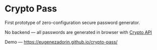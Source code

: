 # Crypto Pass

First prototype of zero-configuration secure password generator.

No backend — all passwords are generated in browser with [Crypto API](https://developer.mozilla.org/en-US/docs/Web/API/Web_Crypto_API)

Demo — https://eugenezadorin.github.io/crypto-pass/